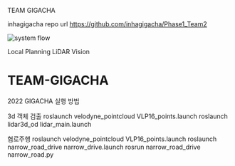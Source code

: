 TEAM GIGACHA

inhagigacha repo url
https://github.com/inhagigacha/Phase1_Team2

![system flow](system_flow/gigacha_system.io.drawio.png)

Local
Planning
LiDAR
Vision


# TEAM-GIGACHA
2022 GIGACHA 
실행 방법

3d 객체 검출
roslaunch velodyne_pointcloud VLP16_points.launch
roslaunch lidar3d_od lidar_main.launch

협로주행
roslaunch velodyne_pointcloud VLP16_points.launch
roslaunch narrow_road_drive narrow_drive.launch
rosrun narrow_road_drive narrow_road.py
